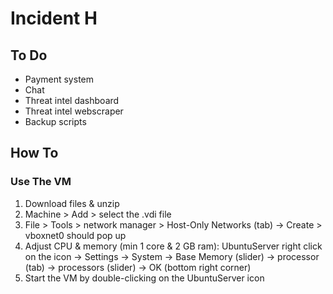 # Incident H

## To Do
- Payment system
- Chat
- Threat intel dashboard
- Threat intel webscraper
- Backup scripts

## How To

### Use The VM
1. Download files & unzip
2. Machine > Add > select the .vdi file
3. File > Tools > network manager > Host-Only Networks (tab) -> Create > vboxnet0 should pop up
4. Adjust CPU & memory (min 1 core & 2 GB ram): UbuntuServer right click on the icon -> Settings -> System -> Base Memory (slider) -> processor (tab) -> processors (slider) -> OK (bottom right corner)
5. Start the VM by double-clicking on the UbuntuServer icon 

